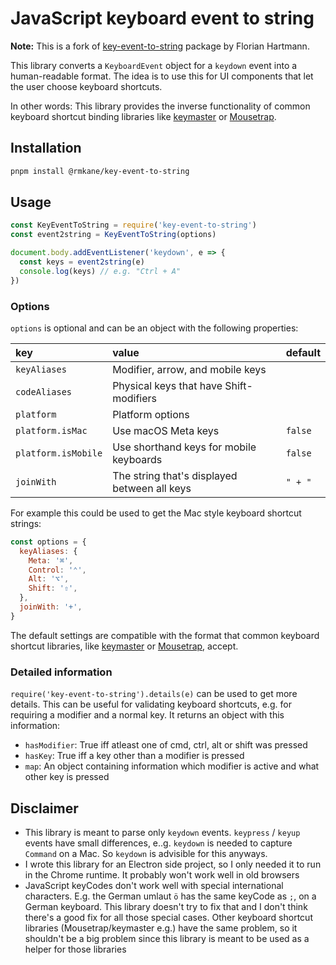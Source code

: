 # JavaScript keyboard event to string

**Note:** This is a fork of [key-event-to-string](https://www.npmjs.com/package/key-event-to-string) package by Florian Hartmann.

This library converts a `KeyboardEvent` object for a `keydown` event into a human-readable format. The idea is to use this for UI components that let the user choose keyboard shortcuts.

In other words: This library provides the inverse functionality of common keyboard shortcut binding libraries like [keymaster](https://github.com/madrobby/keymaster) or [Mousetrap](https://craig.is/killing/mice).

## Installation

```sh
pnpm install @rmkane/key-event-to-string
```

## Usage

```js
const KeyEventToString = require('key-event-to-string')
const event2string = KeyEventToString(options)

document.body.addEventListener('keydown', e => {
  const keys = event2string(e)
  console.log(keys) // e.g. "Ctrl + A"
})
```

### Options

`options` is optional and can be an object with the following properties:

| key                 | value                                        | default |
| :------------------ | :------------------------------------------- | :------ |
| `keyAliases`        | Modifier, arrow, and mobile keys             |         |
| `codeAliases`       | Physical keys that have Shift-modifiers      |         |
| `platform`          | Platform options                             |         |
| `platform.isMac`    | Use macOS Meta keys                          | `false` |
| `platform.isMobile` | Use shorthand keys for mobile keyboards      | `false` |
| `joinWith`          | The string that's displayed between all keys | `" + "` |

For example this could be used to get the Mac style keyboard shortcut strings:

```js
const options = {
  keyAliases: {
    Meta: '⌘',
    Control: '⌃',
    Alt: '⌥',
    Shift: '⇧',
  },
  joinWith: '+',
}
```

The default settings are compatible with the format that common keyboard shortcut libraries, like [keymaster](https://github.com/madrobby/keymaster) or [Mousetrap](https://craig.is/killing/mice), accept.

### Detailed information

`require('key-event-to-string').details(e)` can be used to get more details. This can be useful for
validating keyboard shortcuts, e.g. for requiring a modifier and a normal key.
It returns an object with this information:

- `hasModifier`: True iff atleast one of cmd, ctrl, alt or shift was pressed
- `hasKey`: True iff a key other than a modifier is pressed
- `map`: An object containing information which modifier is active and what
  other key is pressed

## Disclaimer

- This library is meant to parse only `keydown` events. `keypress` / `keyup` events have small differences, e..g. `keydown` is needed to capture `Command` on a Mac. So `keydown` is advisible for this anyways.
- I wrote this library for an Electron side project, so I only needed it to run in the Chrome runtime. It probably won't work well in old browsers
- JavaScript keyCodes don't work well with special international characters. E.g. the German umlaut `ö` has the same keyCode as `;`, on a German keyboard. This library doesn't try to fix that and I don't think there's a good fix for all those special cases. Other keyboard shortcut libraries (Mousetrap/keymaster e.g.) have the same problem, so it shouldn't be a big problem since this library is meant to be used as a helper for those libraries
